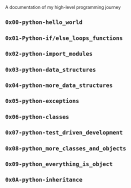 A documentation of my high-level programming journey

## `0x00-python-hello_world`
## `0x01-Python-if/else_loops_functions`
## `0x02-python-import_modules`
## `0x03-python-data_structures`
## `0x04-python-more_data_structures`
## `0x05-python-exceptions`
## `0x06-python-classes`
## `0x07-python-test_driven_development`
## `0x08-python_more_classes_and_objects`
## `0x09-python_everything_is_object`
## `0x0A-python-inheritance`

